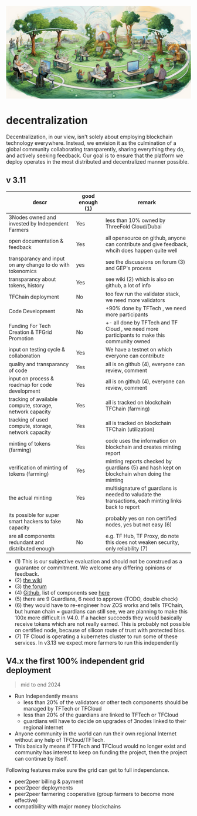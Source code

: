
![](img/decentralization.png)

# decentralization

Decentralization, in our view, isn't solely about employing blockchain technology everywhere. Instead, we envision it as the culmination of a global community collaborating transparently, sharing everything they do, and actively seeking feedback. Our goal is to ensure that the platform we deploy operates in the most distributed and decentralized manner possible.

## v 3.11

| descr                                                      | good enough (1) | remark                                                                                                |
| ---------------------------------------------------------- | --------------- | ----------------------------------------------------------------------------------------------------- |
| 3Nodes owned and invested by Independent Farmers           | Yes             | less than 10% owned by ThreeFold Cloud/Dubai                                                          |
| open documentation & feedback                              | Yes             | all opensource on github, anyone can contribute and give feedback, whcih does happen quite well       |
| transparancy and input on any change to do with tokenomics | yes             | see the discussions on forum (3) and GEP's process                                                    |
| transparancy about tokens, history                         | Yes             | see wiki (2) which is also on github, a lot of info
| TFChain deployment                                         | No              | too few run the validator stack, we need more validators                                              |
| Code Development                                           | No              | +90% done by TFTech , we need more participants                                                       |
| Funding For Tech Creation & TFGrid Promotion               | No              | +- all done by TFTech and TF Cloud , we need more participants to make this community owned           |
| input on testing cycle & collaboration                     | Yes             | We have a testnet on which everyone can contribute                                                    |
| quality and transparancy of code                           | Yes             | all is on github (4), everyone can review, comment                                                    |
| input on process & roadmap for code development            | Yes             | all is on github (4), everyone can review, comment                                                    |
| tracking of available compute, storage, network capacity   | Yes             | all is tracked on blockchain TFChain (farming)                                                        |
| tracking of used compute, storage, network capacity        | Yes             | all is tracked on blockchain TFChain (utilization)                                                    |
| minting of tokens (farming)                                | Yes             | code uses the information on blockchain and creates minting report                                    |
| verification of minting of tokens (farming)                | Yes             | minting reports checked by guardians (5) and hash kept on blockchain when doing the minting           |
| the actual minting                                         | Yes             | multisignature of guardians is needed to valudate the transactions, each minting links back to report |
| its possible for super smart hackers to fake capacity      | No              | probably yes on non certified nodes, yes but not easy (6)                                             |
| are all components redundant and distributed enough        | No              | e.g. TF Hub, TF Proxy, do note this does not weaken security, only reliability (7)                    |


- (1) This is our subjective evaluation and should not be construed as a guarantee or commitment. We welcome any differing opinions or feedback.
- (2) [the wiki](https://library.threefold.me/info/threefold#/) 
- (3) [the forum](https://forum.threefold.io/)
- (4) [Github](https://github.com/threefoldtech), list of components see [here](https://github.com/threefoldtech/home/blob/master/wiki/components/components_overview.md)
- (5) there are 9 Guardians, 6 need to approve (TODO, double check)
- (6) they would have to re-engineer how ZOS works and tells TFChain, but human chain = guardians can still see, we are planning to make this 100x more difficult in V4.0. If a hacker succeeds they would basically receive tokens which are not really earned. This is probably not possible on certified node, because of silicon route of trust with protected bios.
- (7) TF Cloud is operating a kubernetes cluster to run some of these services. In v3.13 we expect more farmers to run this independently


## V4.x the first 100% independent grid deployment

> mid to end 2024

- Run Independently means
   - less than 20% of the validators or other tech components should be managed by TFTech or TFCloud
   - less than 20% of the guardians are linked to  TFTech or TFCloud
   - guardians will have to decide on upgrades of 3nodes linked to their regional internet
- Anyone community in the world can run their own regional Internet without any help of TFCloud/TFTech.
- This basically means if TFTech and TFCloud would no longer exist and community has interest to keep on funding the project, then the project can continue by itself. 

Following features make sure the grid can get to full independance.

- peer2peer billing & payment
- peer2peer deployments
- peer2peer farmering cooperative (group farmers to become more effective)
- compatibility with major money blockchains


